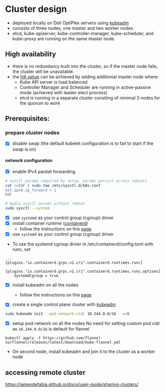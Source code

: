 # Cluster design

- deployed locally on Dell OptiPlex servers using [kubeadm](https://kubernetes.io/docs/reference/setup-tools/kubeadm/)
- consists of three nodes, one master and two worker nodes.
- etcd, kube-apiserver, kube-controller-manager, kube-scheduler, and kube-proxy are running on the same master node.

## High availability

- there is no redundancy built into the cluster, so if the master node fails, the cluster will be unavailable.
- the [HA setup](https://kubernetes.io/docs/setup/production-environment/tools/kubeadm/ha-topology/) can be achieved by adding additional master node where:
    - Kube API server is load balanced
    - Controller Manager and Scheduler are running in active-passive mode (achieved with leader elect process)
    - etcd is running in a separate cluster consiting of minimal 3 nodes for the quorum to work

## Prerequisites:

### prepare cluster nodes

- [x] disable swap (the default kubelet configuration is to fail to start if the swap is on)

#### network configuration
- [x] enable IPv4 packet forwarding
```sh
# sysctl params required by setup, params persist across reboots
cat <<EOF | sudo tee /etc/sysctl.d/k8s.conf
net.ipv4.ip_forward = 1
EOF

# Apply sysctl params without reboot
sudo sysctl --system
```
- [x] use `systemd` as your control group (cgroup) driver
- [x] install container runtime ([containerd](https://github.com/containerd/containerd/blob/main/docs/getting-started.md))
    - follow the instructions on this [page](https://docs.docker.com/engine/install/ubuntu/#install-using-the-repository)
- [x] use `systemd` as your control group (cgroup) driver
- To use the systemd cgroup driver in /etc/containerd/config.toml with runc, set
```
...
[plugins."io.containerd.grpc.v1.cri".containerd.runtimes.runc]
  [plugins."io.containerd.grpc.v1.cri".containerd.runtimes.runc.options]
    SystemdCgroup = true
```
- [x] install kubeadm on all the nodes
    - follow the instructions on this [page](https://kubernetes.io/docs/setup/production-environment/tools/kubeadm/install-kubeadm/)

- [x] create a single control plane cluster with [kubeadm](https://kubernetes.io/docs/setup/production-environment/tools/kubeadm/create-cluster-kubeadm/)
```sh
sudo kubeadm init --pod-network-cidr 10.244.0.0/16 --v=5
```

- [x] setup pod network on all the nodes
No need for setting custom pod cidr as `10.244.0.0/16` is default for flannel
```
kubectl apply -f https://github.com/flannel-io/flannel/releases/latest/download/kube-flannel.yml
```
- On second node, install kubeadm and join it to the cluster as a worker node

## accessing remote cluster
https://jamesdefabia.github.io/docs/user-guide/sharing-clusters/
